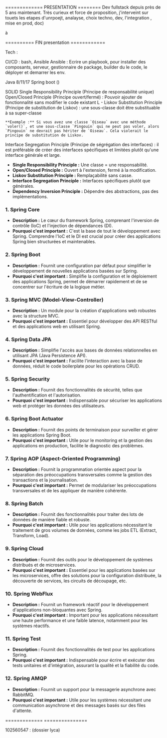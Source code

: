 ============= PRESENTATION ========
Dev fullstack depuis près de 5 ans maintenant. Très curieux et force de proposition, j'interveint sur touets les etapes d'unrpoejt, analayse, choix techno, dev, l'integration , mise en prod, doc)

à

========== FIN presentation ============



Tech : 

CI/CD : bash, Ansible
		Ansible : Ecrire un playbook, pour installer des composants, serveur, gestionnaire de package, builder du le code, le déployer et demarrer les env.

Java 8/11/17
Spring boot ()


SOLID
	Single Responsibility Principle (Principe de responsabilité unique)
	 Open/Closed Principle (Principe ouvert/fermé) :  Pouvoir ajouter de fonctionnalité sans modifier le code existant
	 L - Liskov Substitution Principle (Principe de substitution de Liskov) : une sous-classe doit être substituable à sa super-classe
	 
	**Exemple :** Si vous avez une classe `Oiseau` avec une méthode `voler()`, et une sous-classe `Pingouin` qui ne peut pas voler, alors `Pingouin` ne devrait pas hériter de `Oiseau`. Cela violerait le principe de substitution de Liskov.
Interface Segregation Principle (Principe de ségrégation des interfaces) : il est préférable de créer des interfaces spécifiques et limitées plutôt qu'une interface générale et large.


- **Single Responsibility Principle :** Une classe = une responsabilité.
- **Open/Closed Principle :** Ouvert à l'extension, fermé à la modification.
- **Liskov Substitution Principle :** Remplaçabilité sans casse.
- **Interface Segregation Principle :** Interfaces spécifiques plutôt que générales.
- **Dependency Inversion Principle :** Dépendre des abstractions, pas des implémentations.


### 1. **Spring Core**

- **Description :** Le cœur du framework Spring, comprenant l'inversion de contrôle (IoC) et l'injection de dépendances (DI).
- **Pourquoi c'est important :** C'est la base de tout le développement avec Spring. Comprendre l'IoC et le DI est crucial pour créer des applications Spring bien structurées et maintenables.

### 2. **Spring Boot**

- **Description :** Fournit une configuration par défaut pour simplifier le développement de nouvelles applications basées sur Spring.
- **Pourquoi c'est important :** Simplifie la configuration et le déploiement des applications Spring, permet de démarrer rapidement et de se concentrer sur l'écriture de la logique métier.

### 3. **Spring MVC (Model-View-Controller)**

- **Description :** Un module pour la création d'applications web robustes avec la structure MVC.
- **Pourquoi c'est important :** Essentiel pour développer des API RESTful et des applications web en utilisant Spring.

### 4. **Spring Data JPA**

- **Description :** Simplifie l'accès aux bases de données relationnelles en utilisant JPA (Java Persistence API).
- **Pourquoi c'est important :** Facilite l'interaction avec la base de données, réduit le code boilerplate pour les opérations CRUD.

### 5. **Spring Security**

- **Description :** Fournit des fonctionnalités de sécurité, telles que l'authentification et l'autorisation.
- **Pourquoi c'est important :** Indispensable pour sécuriser les applications web et protéger les données des utilisateurs.

### 6. **Spring Boot Actuator**

- **Description :** Fournit des points de terminaison pour surveiller et gérer les applications Spring Boot.
- **Pourquoi c'est important :** Utile pour le monitoring et la gestion des applications en production, facilite le diagnostic des problèmes.

### 7. **Spring AOP (Aspect-Oriented Programming)**

- **Description :** Fournit la programmation orientée aspect pour la séparation des préoccupations transversales comme la gestion des transactions et la journalisation.
- **Pourquoi c'est important :** Permet de modulariser les préoccupations transversales et de les appliquer de manière cohérente.

### 8. **Spring Batch**

- **Description :** Fournit des fonctionnalités pour traiter des lots de données de manière fiable et robuste.
- **Pourquoi c'est important :** Utile pour les applications nécessitant le traitement de gros volumes de données, comme les jobs ETL (Extract, Transform, Load).

### 9. **Spring Cloud**

- **Description :** Fournit des outils pour le développement de systèmes distribués et de microservices.
- **Pourquoi c'est important :** Essentiel pour les applications basées sur les microservices, offre des solutions pour la configuration distribuée, la découverte de services, les circuits de découpage, etc.

### 10. **Spring WebFlux**

- **Description :** Fournit un framework réactif pour le développement d'applications non-bloquantes avec Spring.
- **Pourquoi c'est important :** Important pour les applications nécessitant une haute performance et une faible latence, notamment pour les systèmes réactifs.

### 11. **Spring Test**

- **Description :** Fournit des fonctionnalités de test pour les applications Spring.
- **Pourquoi c'est important :** Indispensable pour écrire et exécuter des tests unitaires et d'intégration, assurant la qualité et la fiabilité du code.

### 12. **Spring AMQP**

- **Description :** Fournit un support pour la messagerie asynchrone avec RabbitMQ.
- **Pourquoi c'est important :** Utile pour les systèmes nécessitant une communication asynchrone et des messages basés sur des files d'attente.


=============    ===============

102560547 : (dossier lyca)